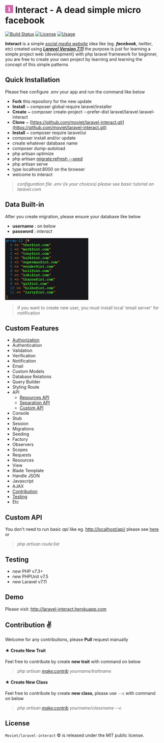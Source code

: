 <img src="https://github.com/moviet/laravel-interact/blob/master/public/img/it-logo-purple.png?raw=true" width="26"> Interact - A dead simple micro facebook
======================================================
[![Build Status](https://travis-ci.org/moviet/laravel-interact.svg?branch=master)](https://travis-ci.org/moviet/laravel-interact)
[![License](http://img.shields.io/:license-mit-blue.svg?style=flat-square)](http://doge.mit-license.org)
[![Usage](https://img.shields.io/badge/tutorial-basic-brightgreen.svg)](https://github.com/moviet/laravel-interact)

**__Interact__** is a simple [*social media website*](https://facebook.com) idea like (eg. *__facebook__*, *twitter*, etc) created using _[__Laravel Version 7.11__](https://github.com/laravel/laravel)_ the purpose is just for learning a simple project web (development) with php laravel framework for beginner, you are free to create your own project by learning and learning the concept of this simple patterns

## Quick Installation

Please free configure .env your app and run the command like below

* **Fork** this repository for the new update
* **Install** ~ composer global require laravel/installer
* **Create** ~ composer create-project --prefer-dist laravel/laravel laravel-interact
* **Clone** ~ [https://github.com/moviet/laravel-interact.git](https://github.com/moviet/laravel-interact.git)
* **Install** ~ composer require laravel/ui
*  composer install and/or update
*  create whatever database name
*  composer dump-autoload
*  php artisan optimize
*  php artisan [migrate:refresh --seed](https://github.com/moviet/laravel-interact)
*  php artisan serve
*  type localhost:8000 on the browser
*  welcome to interact

> *configuration file .env (is your choices) please see basic tutorial on laravel.com*

## Data Built-in

After you create migration, please ensure your database like below  

- __username__ : on below  
- __password__ : _interact_

![data email](https://github.com/moviet/laravel-interact/blob/master/public/img/data-email.png?raw=true)

> if you want to create new user, you must install local 'email server' for notification


## Custom Features

- [Authorization](#custom-api)
- Authentication
- Validation
- Verification
- Notification
- Email
- Custom Models
- Database Relations
- Query Builder
- Styling Route
- API
  - [Resources API](#custom-api)
  - [Separation API](#custom-api)
  - [Custom API](#custom-api)
- Console
- Stub
- Session
- Migrations
- Seeding
- Factory
- Observers
- Scopes
- Requests
- Resources
- View
- Blade Template
- Handle JSON
- Javascript
- AJAX
- [Contribution](#contribution)
- [Testing](#testing)
- Etc

## Custom API
You don't need to run basic _api_ like eg. [http://localhost/api/](#custom-features) please see [here](https://github.com/moviet/interact/tree/master/routes) or 

> *php artisan route:list*

## Testing
- new PHP v7.3+
- new PHPUnit v7.5
- new Laravel v7.11

## Demo
Please visit: <a href="http://laravel-interact.herokuapp.com" target="_blank">http://laravel-interact.herokuapp.com</a>

## Contribution &#9996;

Welcome for any contributions, please **Pull** request manually  
#### &#9733; __Create New Trait__

Feel free to contribute by create __new trait__ with command on below  

> *php artisan [make:contrib](https://github.com/moviet/laravel-interact) yourname/traitname*


#### &#9733; __Create New Class__

Feel free to contribute by create __new class__, please use ``--c`` with command on below  

> *php artisan [make:contrib](https://github.com/moviet/laravel-interact) yourname/classname --c*


## License

`Moviet/laravel-interact` &copy; is released under the MIT public license.
